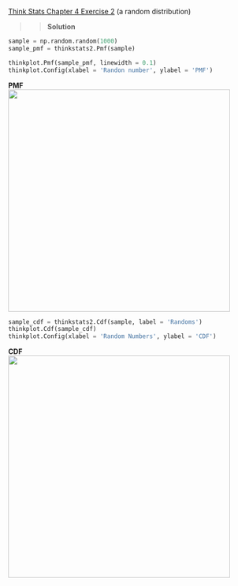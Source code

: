 [Think Stats Chapter 4 Exercise 2](http://greenteapress.com/thinkstats2/html/thinkstats2005.html#toc41) (a random distribution)

>> **Solution**
```python
sample = np.random.random(1000)
sample_pmf = thinkstats2.Pmf(sample)

thinkplot.Pmf(sample_pmf, linewidth = 0.1)
thinkplot.Config(xlabel = 'Randon number', ylabel = 'PMF')
```
**PMF**  
<img src="Random Number PMF.png" width="450">

```python
sample_cdf = thinkstats2.Cdf(sample, label = 'Randoms')
thinkplot.Cdf(sample_cdf)
thinkplot.Config(xlabel = 'Random Numbers', ylabel = 'CDF')
```  
**CDF**  
<img src="Random Number CDF.png" width="450">